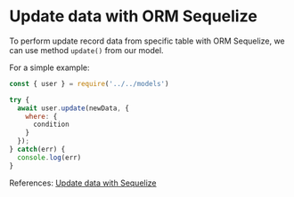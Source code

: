 # Update data with ORM Sequelize

To perform update record data from specific table with ORM Sequelize, we can use method `update()` from our model.

For a simple example:  
```javascript
const { user } = require('../../models')

try {
  await user.update(newData, {
    where: {
      condition
    }
  });
} catch(err) {
  console.log(err)
}
```  

References: [Update data with Sequelize](https://sequelize.org/master/manual/model-querying-basics.html#simple-update-queries)